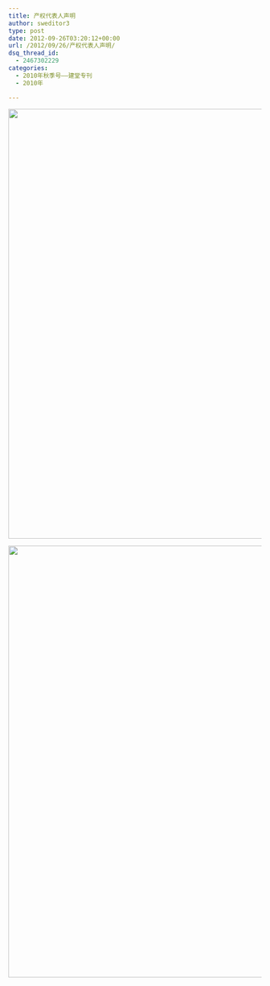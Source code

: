 ```yaml
---
title: 产权代表人声明
author: sweditor3
type: post
date: 2012-09-26T03:20:12+00:00
url: /2012/09/26/产权代表人声明/
dsq_thread_id:
  - 2467302229
categories:
  - 2010年秋季号——建堂专刊
  - 2010年

---
```

<a href="http://t5.shwchurch.org/2012/09/26/%e4%ba%a7%e6%9d%83%e4%bb%a3%e8%a1%a8%e4%ba%ba%e5%a3%b0%e6%98%8e/1-8/" rel="attachment wp-att-4457"><img class="aligncenter size-full wp-image-4457" title="1" src="http://t5.shwchurch.org/wp-content/uploads/2012/09/20120926111918309.jpg" alt="" width="700" height="855" srcset="http://t5.shwchurch.org/wp-content/uploads/2012/09/20120926111918309.jpg 700w, http://t5.shwchurch.org/wp-content/uploads/2012/09/20120926111918309-245x300.jpg 245w" sizes="(max-width: 700px) 100vw, 700px" /></a>

<a href="http://t5.shwchurch.org/2012/09/26/%e4%ba%a7%e6%9d%83%e4%bb%a3%e8%a1%a8%e4%ba%ba%e5%a3%b0%e6%98%8e/2-7/" rel="attachment wp-att-4456"><img class="aligncenter size-full wp-image-4456" title="2" src="http://t5.shwchurch.org/wp-content/uploads/2012/09/2012092611190914.jpg" alt="" width="700" height="859" srcset="http://t5.shwchurch.org/wp-content/uploads/2012/09/2012092611190914.jpg 700w, http://t5.shwchurch.org/wp-content/uploads/2012/09/2012092611190914-244x300.jpg 244w" sizes="(max-width: 700px) 100vw, 700px" /></a>